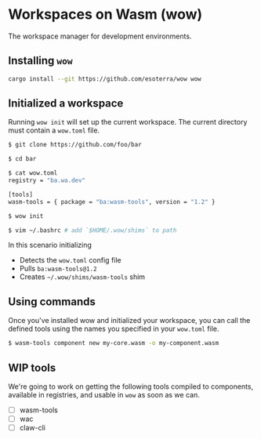 # Workspaces on Wasm (wow)

The workspace manager for development environments.

## Installing `wow`

```bash
cargo install --git https://github.com/esoterra/wow wow

```

## Initialized a workspace

Running `wow init` will set up the current workspace.
The current directory must contain a `wow.toml` file.

```bash
$ git clone https://github.com/foo/bar

$ cd bar

$ cat wow.toml
registry = "ba.wa.dev"

[tools]
wasm-tools = { package = "ba:wasm-tools", version = "1.2" }

$ wow init

$ vim ~/.bashrc # add `$HOME/.wow/shims` to path
```

In this scenario initializing
* Detects the `wow.toml` config file
* Pulls `ba:wasm-tools@1.2`
* Creates `~/.wow/shims/wasm-tools` shim

## Using commands

Once you've installed wow and initialized your workspace, you can call the defined tools using the names you specified in your `wow.toml` file.

```bash
$ wasm-tools component new my-core.wasm -o my-component.wasm
```

## WIP tools

We're going to work on getting the following tools compiled to components, available in registries, and usable in `wow` as soon as we can.

- [ ] wasm-tools
- [ ] wac
- [ ] claw-cli
